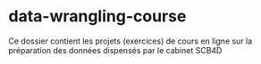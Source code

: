 # data-wrangling-course
Ce dossier contient les projets (exercices) de cours en ligne sur la préparation des données dispensés par le cabinet SCB4D

